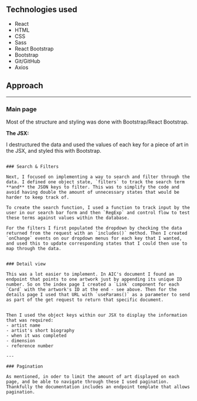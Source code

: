 
## Technologies used

- React
- HTML
- CSS
- Sass
- React Bootstrap
- Bootstrap
- Git/GitHub
- Axios


## Approach


---

### Main page


Most of the structure and styling was done with Bootstrap/React Bootstrap.

**The JSX:**

I destructured the data and used the values of each key for a piece of art in the JSX, and styled this with Bootstrap.
```

### Search & Filters

Next, I focused on implementing a way to search and filter through the data. I defined one object state, `filters` to track the search term **and** the JSON keys to filter. This was to simplify the code and avoid having double the amount of unnecessary states that would be harder to keep track of.

To create the search function, I used a function to track input by the user in our search bar form and then `RegExp` and control flow to test these terms against values within the database.

For the filters I first populated the dropdown by checking the data returned from the request with an `includes()` method. Then I created `onChange` events on our dropdown menus for each key that I wanted, and used this to update corresponding states that I could then use to map through the data.


### Detail view

This was a lot easier to implement. In AIC's document I found an endpoint that points to one artwork just by appending its unique ID number. So on the index page I created a `Link` component for each `Card` with the artwork's ID at the end - see above. Then for the details page I used that URL with `useParams()` as a parameter to send as part of the get request to return that specific document.


Then I used the object keys within our JSX to display the information that was required:
- artist name
- artist's short biography
- when it was completed
- dimension
- reference number

---

### Pagination

As mentioned, in oder to limit the amount of art displayed on each page, and be able to navigate through these I used pagination. Thankfully the documentation includes an endpoint template that allows pagination.
